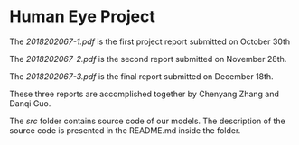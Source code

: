 # Human Eye Project

The *2018202067-1.pdf* is the first project report submitted on October 30th 

The *2018202067-2.pdf* is the second report submitted on November 28th. 

The *2018202067-3.pdf* is the final report submitted on December 18th.

These three reports are accomplished together by Chenyang Zhang and Danqi Guo.

The *src* folder contains source code of our models. The description of the source code is presented in the README.md inside the folder.

